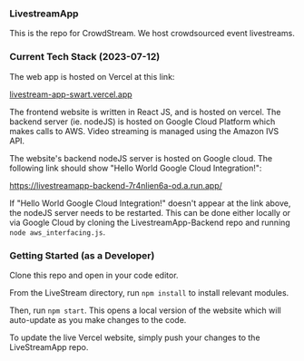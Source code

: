 ### LivestreamApp
This is the repo for CrowdStream. We host crowdsourced event livestreams. 

### Current Tech Stack (2023-07-12)
The web app is hosted on Vercel at this link:

[livestream-app-swart.vercel.app](livestream-app-swart.vercel.app)

The frontend website is written in React JS, and is hosted on vercel. The backend server (ie. nodeJS) is hosted on Google Cloud Platform which makes calls to AWS. Video streaming is managed using the Amazon IVS API.

The website's backend nodeJS server is hosted on Google cloud. The following link should show "Hello World Google Cloud Integration!":

https://livestreamapp-backend-7r4nlien6a-od.a.run.app/

If "Hello World Google Cloud Integration!" doesn't appear at the link above, the nodeJS server needs to be restarted. This can be done either locally or via Google Cloud by cloning the LivestreamApp-Backend repo and running `node aws_interfacing.js`.

### Getting Started (as a Developer)
Clone this repo and open in your code editor.

From the LiveStream directory, run `npm install` to install relevant modules. 

Then, run `npm start`. This opens a local version of the website which will auto-update as you make changes to the code. 

To update the live Vercel website, simply push your changes to the LiveStreamApp repo. 
